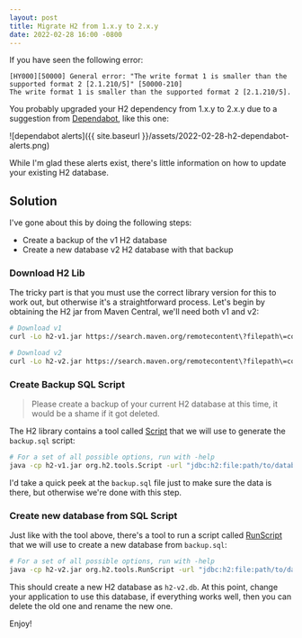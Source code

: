 ```yaml
---
layout: post
title: Migrate H2 from 1.x.y to 2.x.y
date: 2022-02-28 16:00 -0800
---
```

If you have seen the following error:

```
[HY000][50000] General error: "The write format 1 is smaller than the supported format 2 [2.1.210/5]" [50000-210]
The write format 1 is smaller than the supported format 2 [2.1.210/5].
```

You probably upgraded your H2 dependency from 1.x.y to 2.x.y due to a suggestion from [Dependabot](https://github.com/dependabot), like this one:

![dependabot alerts]({{ site.baseurl }}/assets/2022-02-28-h2-dependabot-alerts.png)

While I'm glad these alerts exist, there's little information on how to update your existing H2 database.

## Solution

I've gone about this by doing the following steps:

* Create a backup of the v1 H2 database
* Create a new database v2 H2 database with that backup

### Download H2 Lib

The tricky part is that you must use the correct library version for this to work out, but otherwise it's a straightforward process. Let's begin by obtaining the H2 jar from Maven Central, we'll need both v1 and v2:

```sh
# Download v1
curl -Lo h2-v1.jar https://search.maven.org/remotecontent\?filepath\=com/h2database/h2/1.4.200/h2-1.4.200.jar

# Download v2
curl -Lo h2-v2.jar https://search.maven.org/remotecontent\?filepath\=com/h2database/h2/2.1.210/h2-2.1.210.jar
```

### Create Backup SQL Script 
> Please create a backup of your current H2 database at this time, it would be a shame if it got deleted.

The H2 library contains a tool called [Script](https://h2database.com/javadoc/org/h2/tools/Script.html) that we will use to generate the `backup.sql` script:

``` sh
# For a set of all possible options, run with -help
java -cp h2-v1.jar org.h2.tools.Script -url "jdbc:h2:file:path/to/database/h2.db" -script backup.sql
```

I'd take a quick peek at the `backup.sql` file just to make sure the data is there, but otherwise we're done with this step.

### Create new database from SQL Script

Just like with the tool above, there's a tool to run a script called [RunScript](https://h2database.com/javadoc/org/h2/tools/RunScript.html) that we will use to create a new database from `backup.sql`:

``` sh
# For a set of all possible options, run with -help
java -cp h2-v2.jar org.h2.tools.RunScript -url "jdbc:h2:file:path/to/database/h2-v2.db" -script backup.sql
```

This should create a new H2 database as `h2-v2.db`. At this point, change your application to use this database, if everything works well, then you can delete the old one and rename the new one.

Enjoy!
